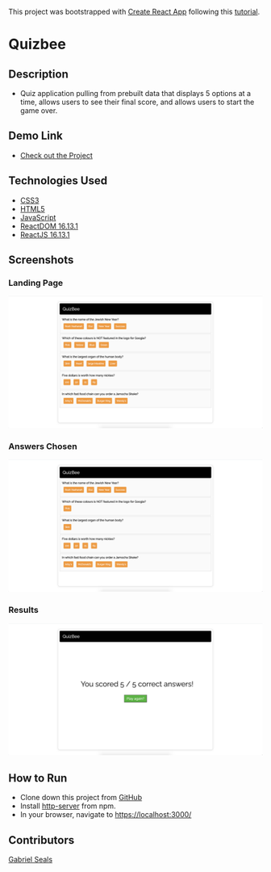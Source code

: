 This project was bootstrapped with [Create React App](https://github.com/facebook/create-react-app) following this [tutorial](https://youtu.be/aq-fCtg_gG4).

# Quizbee

## Description

* Quiz application pulling from prebuilt data that displays 5 options at a time, allows users to see their final score, and allows users to start the game over.

## Demo Link

* [Check out the Project](https://gseals.github.io/quizbee/)

## Technologies Used

* [CSS3](https://www.w3.org/Style/CSS/Overview.en.html)
* [HTML5](https://html.spec.whatwg.org/multipage/)
* [JavaScript](https://www.javascript.com/)
* [ReactDOM 16.13.1](https://www.npmjs.com/package/react-dom)
* [ReactJS 16.13.1](https://reactjs.org/docs/create-a-new-react-app.html)

## Screenshots

### Landing Page
![Landing Page](https://raw.githubusercontent.com/gseals/quizbee/master/screenshots/LandingPage.png)

### Answers Chosen
![Answers Chosen](https://raw.githubusercontent.com/gseals/quizbee/master/screenshots/AnswersChosen.png)

### Results
![Results](https://raw.githubusercontent.com/gseals/quizbee/master/screenshots/Results.png)

## How to Run

* Clone down this project from [GitHub](https://github.com/gseals/quizbee)
* Install [http-server](https://www.npmjs.com/package/http-server) from npm.
* In your browser, navigate to [https://localhost:3000/](https://localhost:3000/)

## Contributors

[Gabriel Seals](https://github.com/gseals)
